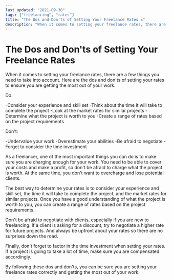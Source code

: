 ```yaml
---
last_updated: "2021-09-30"
tags: ["freelancing", "rates"]
title: "The Dos and Don'ts of Setting Your Freelance Rates ♻️"
description: "When it comes to setting your freelance rates, there are a few things you need to take into account."
---
```


# The Dos and Don'ts of Setting Your Freelance Rates

When it comes to setting your freelance rates, there are a few things you need to take into account. Here are the dos and don'ts of setting your rates to ensure you are getting the most out of your work.

Do:

-Consider your experience and skill set
-Think about the time it will take to complete the project
-Look at the market rates for similar projects
-Determine what the project is worth to you
-Create a range of rates based on the project requirements

Don't:

-Undervalue your work
-Overestimate your abilities
-Be afraid to negotiate
-Forget to consider the time investment

As a freelancer, one of the most important things you can do is to make sure you are charging enough for your work. You need to be able to cover your costs and make a profit, so don't be afraid to charge what the project is worth. At the same time, you don't want to overcharge and lose potential clients.

The best way to determine your rates is to consider your experience and skill set, the time it will take to complete the project, and the market rates for similar projects. Once you have a good understanding of what the project is worth to you, you can create a range of rates based on the project requirements.

Don't be afraid to negotiate with clients, especially if you are new to freelancing. If a client is asking for a discount, try to negotiate a higher rate for future projects. And always be upfront about your rates so there are no surprises down the road.

Finally, don't forget to factor in the time investment when setting your rates. If a project is going to take a lot of time, make sure you are compensated accordingly.

By following these dos and don'ts, you can be sure you are setting your freelance rates correctly and getting the most out of your work.
